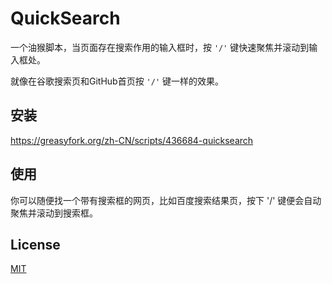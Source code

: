 # QuickSearch

一个油猴脚本，当页面存在搜索作用的输入框时，按 `'/'` 键快速聚焦并滚动到输入框处。

就像在谷歌搜索页和GitHub首页按 `'/'` 键一样的效果。

## 安装

https://greasyfork.org/zh-CN/scripts/436684-quicksearch

## 使用

你可以随便找一个带有搜索框的网页，比如百度搜索结果页，按下 '/' 键便会自动聚焦并滚动到搜索框。

## License

[MIT](LICENSE)
